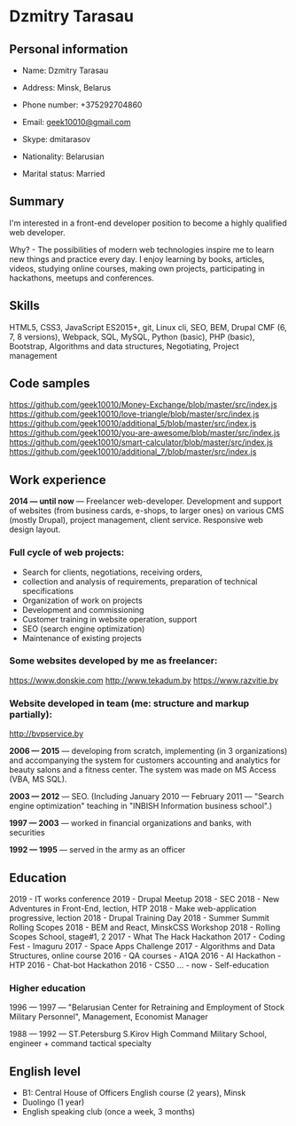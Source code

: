 # Dzmitry Tarasau

## Personal information

* Name: Dzmitry Tarasau

* Address: Minsk, Belarus

* Phone number: +375292704860

* Email: geek10010@gmail.com

* Skype: dmitarasov

* Nationality: Belarusian

* Marital status: Married


## Summary

I'm interested in a front-end developer position to become a highly qualified web developer.

Why? - The possibilities of modern web technologies inspire me to learn new things and practice every day. I enjoy learning by books, articles, videos, studying online courses, making own projects, participating in hackathons, meetups and conferences.


## Skills

HTML5, CSS3, JavaScript ES2015+, git, Linux cli, SEO, BEM, Drupal CMF (6, 7, 8 versions), Webpack, SQL, MySQL, Python (basic), PHP (basic), Bootstrap, Algorithms and data structures, Negotiating, Project management


## Code samples

https://github.com/geek10010/Money-Exchange/blob/master/src/index.js
https://github.com/geek10010/love-triangle/blob/master/src/index.js
https://github.com/geek10010/additional_5/blob/master/src/index.js
https://github.com/geek10010/you-are-awesome/blob/master/src/index.js
https://github.com/geek10010/smart-calculator/blob/master/src/index.js
https://github.com/geek10010/additional_7/blob/master/src/index.js


## Work experience

__2014 — until now__ — Freelancer web-developer.
Development and support of websites (from business cards, e-shops, to larger ones) on various CMS (mostly Drupal), project management, client service. Responsive web design layout.

### Full cycle of web projects:

* Search for clients, negotiations, receiving orders,
* collection and analysis of requirements, preparation of technical specifications
* Organization of work on projects
* Development and commissioning
* Customer training in website operation, support
* SEO (search engine optimization)
* Maintenance of existing projects

### Some websites developed by me as freelancer:

https://www.donskie.com
http://www.tekadum.by
https://www.razvitie.by

### Website developed in team (me: structure and markup partially):

http://bvpservice.by

__2006 — 2015__ — developing from scratch, implementing (in 3 organizations) and accompanying the system for customers accounting and analytics for beauty salons and a fitness center. The system was made on MS Access (VBA, MS SQL).

__2003 — 2012__ — SEO. (Including January 2010 — February 2011 — "Search engine optimization" teaching in "INBISH Information business school".)

__1997 — 2003__ — worked in financial organizations and banks, with securities

__1992 — 1995__ — served in the army as an officer


## Education

2019 - IT works conference
2019 - Drupal Meetup
2018 - SEC
2018 - New Adventures in Front-End, lection, HTP
2018 - Make web-application progressive, lection
2018 - Drupal Training Day
2018 - Summer Summit Rolling Scopes
2018 - BEM and React, MinskCSS Workshop
2018 - Rolling Scopes School, stage#1, 2
2017 - What The Hack Hackathon
2017 - Coding Fest - Imaguru
2017 - Space Apps Challenge
2017 - Algorithms and Data Structures, online course
2016 - QA courses - A1QA
2016 - AI Hackathon - HTP
2016 - Chat-bot Hackathon
2016 - CS50
... - now - Self-education

### Higher education

1996 — 1997 — "Belarusian Center for Retraining and Employment of Stock Military Personnel", Management, Economist Manager

1988 — 1992 — ST.Petersburg S.Kirov High Command Military School, engineer + command tactical specialty


## English level

* B1: Central House of Officers English course (2 years), Minsk
* Duolingo (1 year)
* English speaking club (once a week, 3 months)

